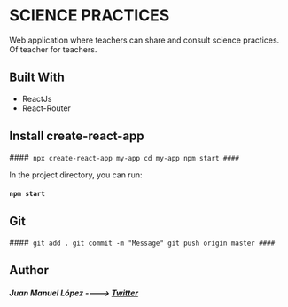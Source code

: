 
# SCIENCE PRACTICES
Web application where teachers can share and consult science practices.
Of teacher for teachers.

## Built With
* ReactJs
* React-Router


## Install create-react-app

####```
npx create-react-app my-app
cd my-app
npm start
####```

In the project directory, you can run:
#### `npm start`

## Git
####```
git add .
git commit -m "Message"
git push origin master
####```

## Author
##### Juan Manuel López ---->  [Twitter](https://twitter.com/juan_lg)